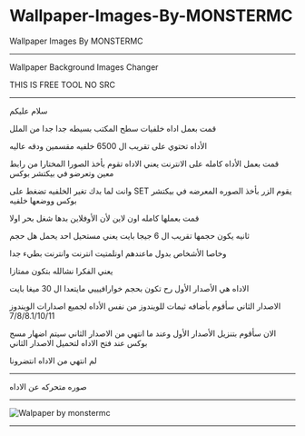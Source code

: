 # Wallpaper-Images-By-MONSTERMC
Wallpaper Images By MONSTERMC

** **

Wallpaper Background Images Changer

THIS IS FREE TOOL NO SRC

** **

سلام عليكم

قمت بعمل اداه خلفيات سطح المكتب بسيطه جدا جدا  من الملل

الأداه تحتوي على تقريب ال 6500 خلفيه مقسمين ودقه عاليه

قمت بعمل الأداه كامله على الانترنت يعني الاداه تقوم بأخذ الصورا المختارا من رابط معين وتعرضو في بيكتشر بوكس

وانت لما بدك تغير الخلفيه تضغط على SET يقوم الزر بأخذ الصوره المعرضه في بيكتشر بوكس ووضعها خلفيه

قمت بعملها كامله اون لاين لأن الأوفلاين بدها شغل بحر اولا 

ثانيه يكون حجمها تقريب ال 6 جيجا بايت يعني مستحيل احد يحمل هل حجم

وخاصا الأشخاص بدول ماعندهم اونلمتيت انترنت وانترنت بطيء جدا

يعني الفكرا نشالله بتكون ممتازا 

الاداه هي الأصدار الأول رح تكون بحجم خوارافيييي مايتعدا ال 30 ميغا بايت

الاصدار الثاني سأقوم بأضافه ثيمات للويندوز من نفس الأداه لجميع اصدارات الويندوز 7/8/8.1/10/11

الان سأقوم بتنزيل الأصدار الأول وعند ما انتهي من الاصدار الثاني سيتم اضهار مسج بوكس عند فتح الاداه لتحميل الاصدار الثاني

لم انتهي من الاداه انتضرونا

** **

صوره متحركه عن الاداه

** **

![Walpaper by monstermc](https://user-images.githubusercontent.com/74623428/150951961-6dbaf869-ba81-4684-b349-6cd710ce4d79.gif)

** **
